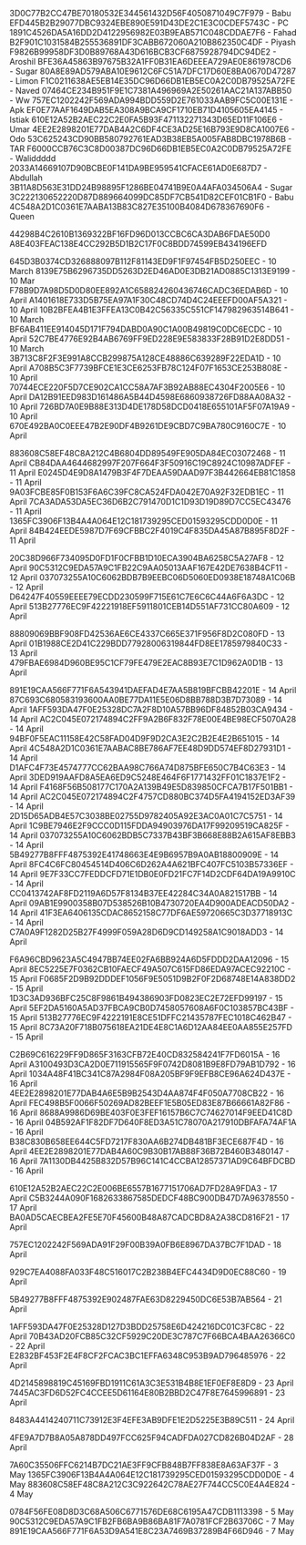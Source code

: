 3D0C77B2CC47BE70180532E344561432D56F4050871049C7F979 - Babu
EFD445B2B29077DBC9324EBE890E591D43DE2C1E3C0CDEF5743C - PC
1891C4526DA5A16DD2D4122956982E03B9EAB571C048CDDAE7F6 - Fahad
B2F901C1031584B255536891DF3CABB672060A210B862350C4DF - Piyash
F9826B99958DF3D0B89768A43D616BCB3CF6875928794DC94DE2 - Aroshil
BFE36A45863B97675B32A1FF0B31EA6DEEEA729AE0E861978CD6 - Sugar
80A8E89AD579ABA10E9612C6FC51A7DFC17D60E8BA0670D47287  - Limon
F1C0211638AE5EB14E35DC96D66DB1EB5EC0A2C0DB79525A72FE - Naved
07464CE234B951F9E1C7381A496969A2E50261AAC21A137ABB50 - Ww
757EC1202242F569ADA994BDD559D2E761033AAB9FC5C00E131E - Apk
EF0E77AAF1649DAB5EA308A9BCA9CF1710EB71D4105605EA4145 - Istiak
610E12A52B2AEC22C2E0FA5B93F471132271343D65ED11F106E6 - Umar
4EE2E2898201E77DAB4A2C6DF4CE3AD25E16B793E9D8CA1007E6 - Odo
53C625243CD90BB580792761EAD3B38EB5A005FAB8DBC1978B6B - TAR
F6000CCB76C3C8D00387DC96D66DB1EB5EC0A2C0DB79525A72FE - Waliddddd
2033A14669107D90BCBE0F141DA9BE959541CFACE61AD0E687D7 - Abdullah 
3B11A8D563E31DD24B98895F1286BE04741B9E0A4AFA034506A4 - Sugar
3C222130652220D87D889664099DC85DF7CB541D82CEF01CB1F0 - Babu 
4C548A2D1C0361E7AABA13B83C827E35100B4084D678367690F6 - Queen


44298B4C2610B1369322BF16FD96D013CCBC6CA3DAB6FDAE50D0 
A8E403FEAC138E4CC292B5D1B2C17F0C8BDD74599EB434196EFD 








645D3B0374CD326888097B112F81143ED9F1F97454FB5D250EEC - 10 March
8139E75B6296735DD5263D2ED46AD0E3DB21AD0885C1313E9199 - 10 Mar
F78B9D7A98D5D0D80EE892A1C658824260436746CADC36EDAB6D - 10 April 
A1401618E733D5B75EA97A1F30C48CD74D4C24EEEFD00AF5A321 - 10 April
10B2BFEA4B1E3FFEA13C0B42C56335C551CF147982963514B641 - 10 March
BF6AB411EE914045D171F794DABD0A90C1A00B49819C0DC6ECDC - 10 April
52C7BE4776E92B4AB6769FF9ED228E9E583833F28B91D2E8DD51 - 10 March
3B713C8F2F3E991A8CCB299875A128CE48886C639289F22EDA1D - 10 April
A708B5C3F7739BFCE1E3CE6253FB78C124F07F1653CE253B808E - 10 April
70744ECE220F5D7CE902CA1CC58A7AF3B92AB88EC4304F2005E6 - 10 April
DA12B91EED983D161486A5B44D4598E6860938726FD88AA08A32 - 10 April
726BD7A0E9B88E313D4DE178D58DCD0418E655101AF5F07A19A9 - 10 April
670E492BA0C0EEE47B2E90DF4B9261DE9CBD7C9BA780C9160C7E - 10 April



883608C58EF48C8A212C4B6804DD89549FE905DA84EC03072468 - 11 April
CB84DAA4644682997F207F664F3F50916C19C8924C10987ADFEF - 11 April 
E0245D4E9D8A1479B3F4F7DEAA59DAAD97F3B442664EB81C1858 - 11 April
9A03FCBE85F0B153F6A6C39FC8CA524FDA042E70A92F32EDB1EC - 11 April
7CA3ADA53DA5EC36D6B2C791470D1C1D93D19D89D7CC5EC43476 - 11 April
1365FC3906F13B4A4A064E12C181739295CED01593295CDD0D0E - 11 April
84B424EEDE5987D7F69CFBBC2F4019C4F835DA45A87B895F8D2F - 11 April

20C38D966F734095D0FD1F0CFBB1D10ECA3904BA6258C5A27AF8 - 12 April
90C5312C9EDA57A9C1FB22C9AA05013AAF167E42DE7638B4CF11 - 12 April
037073255A10C6062BDB7B9EEBC06D5060ED0938E18748A1C06B - 12 April
D64247F40559EEEE79ECDD230599F715E61C7E6C6C44A6F6A3DC - 12 April
513B27776EC9F42221918EF5911801CEB14D551AF731CC80A609 - 12 April


88809069BBF908FD42536AE6CE4337C665E371F956F8D2C080FD - 13 April
01B1988CE2D41C229BDD77928006319844FD8EE1785979840C33 - 13 April
479FBAE6984D960BE95C1CF79FE479E2EAC8B93E7C1D962A0D1B - 13 April

891E19CAA566F771F6A543941DAEFAD4E7AA5B819BFCBB42201E - 14 April
87C693C680583193600AA0BE77DA11E5E06D8BB788D3B7D73089 - 14 April
1AFF593DA47F0E25328DC7A2F8D10A57BB96DF84852B03CA9434 - 14 April
AC2C045E072174894C2FF9A2B6F832F78E00E4BE98ECF5070A28 - 14 April
94BF0F5EAC11158E42C58FAD04D9F9D2CA3E2C2B2E4E2B651015 - 14 April 
4C548A2D1C0361E7AABAC8BE786AF7EE48D9DD574EF8D27931D1 - 14 April
D1AFC4F73E4574777CC62BAA98C766A74D875BFE650C7B4C63E3 - 14 April
3DED919AAFD8A5EA6ED9C5248E464F6F1771432FF01C1837E1F2 - 14 April
F4168F56B508177C170A2A139B49E5D839850CFCA7B17F501BB1 - 14 April
AC2C045E072174894C2F4757CD880BC374D5FA4194152ED3AF39 - 14 April
2D15D65ADB4E57C3038BE02755D9782405A92E3AC0A01C7C5751 - 14 April
1C9BE7946E2F9CCC0D115FDDA94903976DA17F99209519CA825F - 14 April
037073255A10C6062BDB5C7337B43BF3B668E88B2A615AF8EBB3 - 14 April
5B49277B8FFF4875392E41748663E4E9B6957B9A0AB18800909E - 14 April
8FC4C6FC80454514D406C6D262A4A621BFC407FC5103B57336EF - 14 April
9E7F33CC7FEDDCFD71E1DB0E0FD21FC7F14D2CDF64DA19A9910C - 14 April
CC0413742AF8FD2119A6D57F8134B37EE42284C34A0A821517BB - 14 April
09AB1E9900358B07D538526B10B4730720EA4D900ADEACD50DA2 - 14 April
41F3EA6406135CDAC8652158C77DF6AE59720665C3D37718913C - 14 April
C7A0A9F1282D25B27F4999F059A28D6D9CD149258A1C9018ADD3 - 14 April

F6A96CBD9623A5C4947BB74EE02FA6BB924A6D5FDDD2DAA12096 - 15 April
8EC5225E7F0362CB10FAECF49A507C615FD86EDA97ACEC92210C - 15 April
F0685F2D9B92DDDEF1056F9E5051D9B2F0F2D68748E14A838DD2 - 15 April
1D3C3AD936BFC25C8F9861B494386903FD0823EC2E72EFD99197 - 15 April
5EF2DA5160A5AD37FBCA9CB0D7458057608A6F0C103857BC43BF - 15 April
513B27776EC9F4222191E8CE51DFFC21435787FEC1018C462B47 - 15 April
8C73A20F718B075618EA21DE4E8C1A6D12AA84EE0AA855E257FD - 15 April

C2B69C616229FF9D865F3163CFB72E40CD832584241F7FD6015A - 16 April
A3100493D3CA2D0E711915565F9F0742D8081B9E8FD79AB1D792 - 16 April
1034A48F41BC341C87A2984F08A205BF9F9EFB8CE96A624D437E - 16 April
4EE2E2898201E77DAB4A6E5B9B2543D4AA874F4F050A7708CB22 - 16 April
FEC498B5F0066F50269AD82BEEF1E5B05ED83E87B66661A82F86 - 16 April
8688A9986D69BE403F0E3FEF16157B6C7C74627014F9EED41C8D - 16 April
04B592AF1F82DF7D640F8ED3A51C78070A217910DBFAFA74AF1A - 16 April
B38C830B658EE644C5FD7217F830AA6B274DB481BF3ECE687F4D - 16 April
4EE2E2898201E77DAB4A60C9B30B17AB88F36B72B460B3480147 - 16 April
7A1130DB4425B832D57B96C141C4CCBA12857371AD9C64BFDCBD - 16 April


610E12A52B2AEC22C2E006BE6557B1677151706AD7FD28A9FDA3 - 17 April
C5B3244A090F1682633867585DEDCF48BC900DB47D7A96378550 - 17 April
BA0AD5CAECBEA2FE5E70F45600B48A87CADCBD8A2A38CD816F21 - 17 April


757EC1202242F569ADA91F29F00B39A0FB6E8967DA37BC7F1DAD - 18 April

929C7EA4088FA033F48C516017C2B238B4EFC4434D9D0EC88C60 - 19 April

5B49277B8FFF4875392E902487FAE63D8229450DC6E53B7AB564 - 21 April

1AFF593DA47F0E25328D127D3BDD25758E6D424216DC01C3FC8C - 22 April
70B43AD20FCB85C32CF5929C20DE3C787C7F66BCA4BAA26366C0 - 22 April
E2832BF453F2E4F8CF2FCAC3BC1EFFA6348C953B9AD796485976 - 22 April


4D2145898819C45169FBD1911C61A3C3E531B4B8E1EF0EF8E8D9 - 23 April
7445AC3FD6D52FC4CCEE5D61164E80B2BBD2C47F8E7645996891 - 23 April


8483A4414240711C73912E3F4EFE3AB9DFE1E2D5225E3B89C511 - 24 April

4FE9A7D7B8A05A878DD497FCC625F94CADFDA027CD826B04D2AF - 28 April


7A60C35506FFC6214B7DC21AE3FF9CFB848B7FF838E8A63AF37F - 3 May
1365FC3906F13B4A4A064E12C181739295CED01593295CDD0D0E - 4 May
883608C58EF48C8A212C3C922642C78AE27F744CC5C0E4A4E824 - 4 May

0784F56FE08D8D3C68A506C6771576DE68C6195A47CDB1113398 - 5 May
90C5312C9EDA57A9C1FB2FB6BA9B86BA81F7A0781FCF2B63706C - 7 May
891E19CAA566F771F6A53D9A541E8C23A7469B37289B4F66D946 - 7 May
